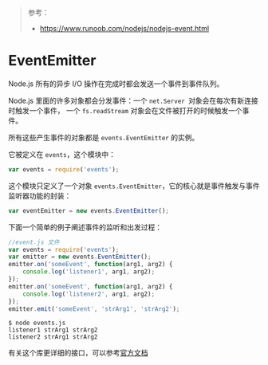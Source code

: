 > 参考：
>
> - https://www.runoob.com/nodejs/nodejs-event.html

# EventEmitter

Node.js 所有的异步 I/O 操作在完成时都会发送一个事件到事件队列。

Node.js 里面的许多对象都会分发事件：一个 `net.Server `对象会在每次有新连接时触发一个事件， 一个 `fs.readStream` 对象会在文件被打开的时候触发一个事件。 

所有这些产生事件的对象都是 `events.EventEmitter` 的实例。

它被定义在 `events`，这个模块中：

```javascript
var events = require('events');
```

这个模块只定义了一个对象 `events.EventEmitter`，它的核心就是事件触发与事件监听器功能的封装：

```javascript
var eventEmitter = new events.EventEmitter();
```

下面一个简单的例子阐述事件的监听和出发过程：

```javascript
//event.js 文件
var events = require('events'); 
var emitter = new events.EventEmitter(); 
emitter.on('someEvent', function(arg1, arg2) { 
    console.log('listener1', arg1, arg2); 
}); 
emitter.on('someEvent', function(arg1, arg2) { 
    console.log('listener2', arg1, arg2); 
}); 
emitter.emit('someEvent', 'strArg1', 'strArg2'); 
```

```
$ node events.js
listener1 strArg1 strArg2
listener2 strArg1 strArg2
```

有关这个库更详细的接口，可以参考[官方文档](https://nodejs.org/api/events.html)